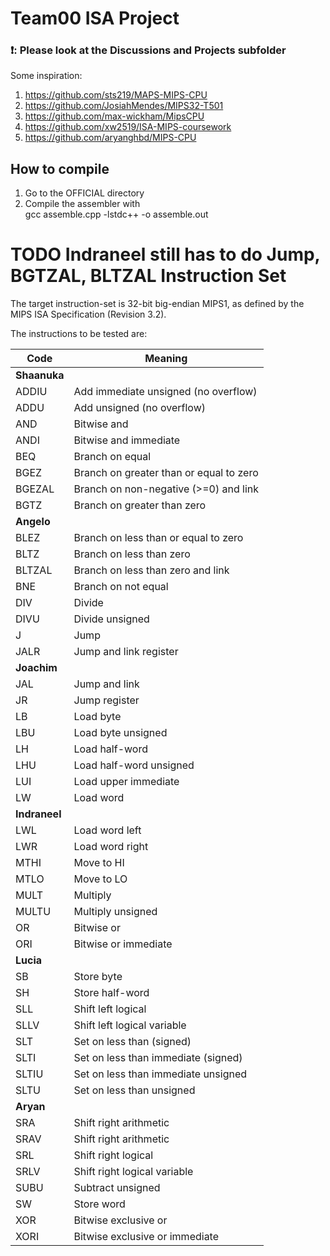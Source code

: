 # Team00 ISA Project

### ❗: Please look at the Discussions and Projects subfolder 
Some inspiration: 
1. https://github.com/sts219/MAPS-MIPS-CPU
2. https://github.com/JosiahMendes/MIPS32-T501
3. https://github.com/max-wickham/MipsCPU
4. https://github.com/xw2519/ISA-MIPS-coursework
5. https://github.com/aryanghbd/MIPS-CPU

## How to compile 
1. Go to the OFFICIAL directory
2. Compile the assembler with   
  gcc assemble.cpp -lstdc++ -o assemble.out

**TODO** Indraneel still has to do Jump, BGTZAL, BLTZAL
Instruction Set
===============

The target instruction-set is 32-bit big-endian MIPS1, as defined by
the MIPS ISA Specification (Revision 3.2).

The instructions to be tested are:

Code    |   Meaning                                   
--------|---------------------------------------------
**Shaanuka**| 
ADDIU   |  Add immediate unsigned (no overflow)      
ADDU    |  Add unsigned (no overflow)                 
AND     |  Bitwise and                               
ANDI    |  Bitwise and immediate                     
BEQ     |  Branch on equal                         
BGEZ    |  Branch on greater than or equal to zero   
BGEZAL  |  Branch on non-negative (>=0) and link  
BGTZ    |  Branch on greater than zero     
**Angelo**| 
BLEZ    |  Branch on less than or equal to zero   
BLTZ    |  Branch on less than zero               
BLTZAL  |  Branch on less than zero and link          
BNE     |  Branch on not equal                        
DIV     |  Divide                                     
DIVU    |  Divide unsigned                            
J       |  Jump                                       
JALR    |  Jump and link register  
**Joachim**| 
JAL     |  Jump and link                              
JR      |  Jump register                              
LB      |  Load byte                                  
LBU     |  Load byte unsigned                         
LH      |  Load half-word                             
LHU     |  Load half-word unsigned                    
LUI     |  Load upper immediate                       
LW      |  Load word   
**Indraneel**| 
LWL     |  Load word left                             
LWR     |  Load word right                            
MTHI    |  Move to HI                                 
MTLO    |  Move to LO                                 
MULT    |  Multiply                                   
MULTU   |  Multiply unsigned                          
OR      |  Bitwise or                                 
ORI     |  Bitwise or immediate   
**Lucia**| 
SB      |  Store byte                                 
SH      |  Store half-word                            
SLL     |  Shift left logical                         
SLLV    |  Shift left logical variable                
SLT     |  Set on less than (signed)                  
SLTI    |  Set on less than immediate (signed)        
SLTIU   |  Set on less than immediate unsigned        
SLTU    |  Set on less than unsigned  
**Aryan**|
SRA     |  Shift right arithmetic                     
SRAV    |  Shift right arithmetic                     
SRL     |  Shift right logical                        
SRLV    |  Shift right logical variable               
SUBU    |  Subtract unsigned                          
SW      |  Store word                                 
XOR     |  Bitwise exclusive or                       
XORI    |  Bitwise exclusive or immediate             
